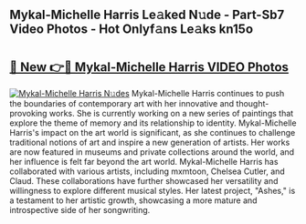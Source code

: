 ## Mykal-Michelle Harris Le𝚊ked N𝚞de - Part-Sb7 Video Photos - Hot Onlyf𝚊ns Le𝚊ks kn15o

# <h2><a href="http://ab35653.deff.icu/?id=Mykal-Michelle+Harris">🔗 New 👉🔴 Mykal-Michelle Harris VIDEO Photos</a></h2>

[![Mykal-Michelle Harris N𝚞des](https://i.imgur.com/rIISA9y.gif)](http://ab35653.deff.icu/?id=Mykal-Michelle+Harris)
Mykal-Michelle Harris continues to push the boundaries of contemporary art with her innovative and thought-provoking works. She is currently working on a new series of paintings that explore the theme of memory and its relationship to identity. Mykal-Michelle Harris's impact on the art world is significant, as she continues to challenge traditional notions of art and inspire a new generation of artists. Her works are now featured in museums and private collections around the world, and her influence is felt far beyond the art world. Mykal-Michelle Harris has collaborated with various artists, including mxmtoon, Chelsea Cutler, and Claud. These collaborations have further showcased her versatility and willingness to explore different musical styles. Her latest project, "Ashes," is a testament to her artistic growth, showcasing a more mature and introspective side of her songwriting.
